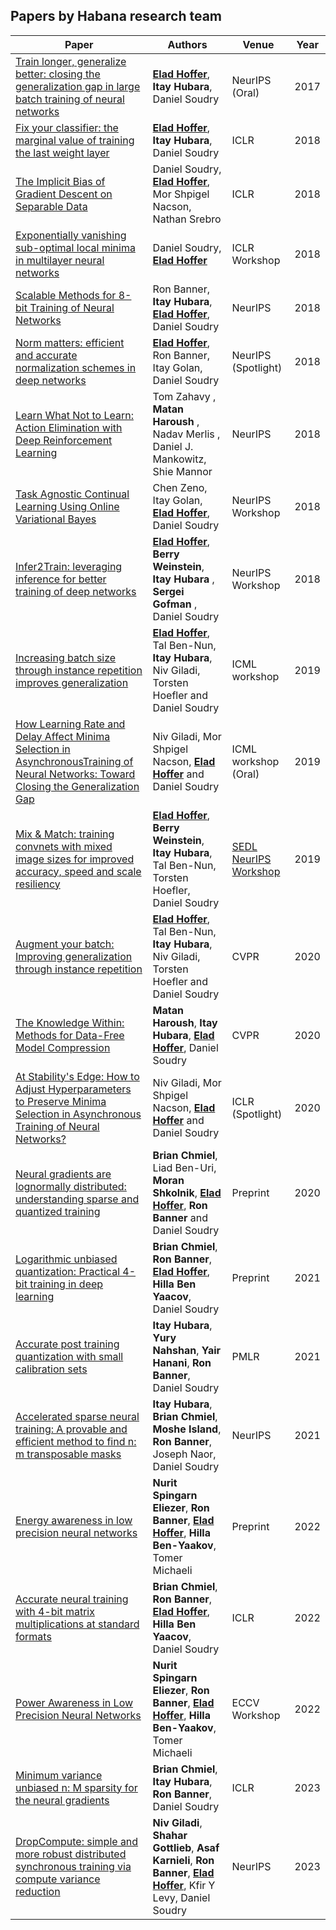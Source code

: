 **Papers by Habana research team**
----------------------------------

| Paper                                                                                                                                                                                                                                                        | Authors                                                                                | Venue                | Year |
|--------------------------------------------------------------------------------------------------------------------------------------------------------------------------------------------------------------------------------------------------------------|----------------------------------------------------------------------------------------|----------------------|------|
| [Train longer, generalize better: closing the generalization gap in large batch training of neural networks](https://papers.nips.cc/paper/6770-train-longer-generalize-better-closing-the-generalization-gap-in-large-batch-training-of-neural-networks.pdf) | [**Elad Hoffer**](http://www.DeepLearning.co.il), **Itay Hubara**, Daniel Soudry                                                | NeurIPS (Oral)       | 2017 |
| [Fix your classifier: the marginal value of training the last weight layer](https://arxiv.org/abs/1801.04540)                                                                                                                                                | [**Elad Hoffer**](http://www.DeepLearning.co.il), **Itay Hubara**, Daniel Soudry                                                | ICLR                 | 2018 |
| [The Implicit Bias of Gradient Descent on Separable Data](https://arxiv.org/abs/1710.10345)                                                                                                                                                                  | Daniel Soudry, [**Elad Hoffer**](http://www.DeepLearning.co.il), Mor Shpigel Nacson, Nathan Srebro                          | ICLR                 | 2018 |
| [Exponentially vanishing sub-optimal local minima in multilayer neural networks](https://arxiv.org/abs/1702.05777)                                                                                                                                           | Daniel Soudry, [**Elad Hoffer**](http://www.DeepLearning.co.il)                                                             | ICLR Workshop        | 2018 |
| [Scalable Methods for 8-bit Training of Neural Networks](https://papers.nips.cc/paper/7761-scalable-methods-for-8-bit-training-of-neural-networks.pdf)                                                                                                       | Ron Banner, **Itay Hubara**, [**Elad Hoffer**](http://www.DeepLearning.co.il), Daniel Soudry                                    | NeurIPS              | 2018 |
| [Norm matters: efficient and accurate normalization schemes in deep networks](https://papers.nips.cc/paper/7485-norm-matters-efficient-and-accurate-normalization-schemes-in-deep-networks.pdf)                                                              | [**Elad Hoffer**](http://www.DeepLearning.co.il), Ron Banner, Itay Golan, Daniel Soudry                                     | NeurIPS (Spotlight)  | 2018 |
| [Learn What Not to Learn: Action Elimination with Deep Reinforcement Learning](https://papers.nips.cc/paper/7615-learn-what-not-to-learn-action-elimination-with-deep-reinforcement-learning.pdf)                                                            | Tom Zahavy , **Matan Haroush** , Nadav Merlis , Daniel J. Mankowitz, Shie Mannor           | NeurIPS              | 2018 |
| [Task Agnostic Continual Learning Using Online Variational Bayes](http://bayesiandeeplearning.org/2018/papers/58.pdf)                                                                                                                                        | Chen Zeno, Itay Golan, [**Elad Hoffer**](http://www.DeepLearning.co.il), Daniel Soudry                                      | NeurIPS Workshop     | 2018 |
| [Infer2Train: leveraging inference for better training of deep networks](http://learningsys.org/nips18/assets/papers/24CameraReadySubmissionInfer2Train.pdf)                                                                                                 | [**Elad Hoffer**](http://www.DeepLearning.co.il), **Berry Weinstein**, **Itay Hubara** , **Sergei Gofman** , Daniel Soudry              | NeurIPS Workshop     | 2018 |
| [Increasing batch size through instance repetition improves generalization](https://drive.google.com/file/d/13I1qhczfUaLYlEZSfJ04nkRXyD1a5I8Q/view?usp=sharing)                                                                                              | [**Elad Hoffer**](http://www.DeepLearning.co.il), Tal Ben-Nun, **Itay Hubara**, Niv Giladi, Torsten Hoefler and Daniel Soudry   | ICML workshop        | 2019 |
| [How Learning Rate and Delay Affect Minima Selection in AsynchronousTraining of Neural Networks: Toward Closing the Generalization Gap](https://drive.google.com/file/d/101yxxakquNQYtr5CD7bdbDgDLVmt1H-J/view)                                              | Niv Giladi, Mor Shpigel Nacson, [**Elad Hoffer**](http://www.DeepLearning.co.il) and Daniel Soudry                          | ICML workshop (Oral) | 2019 |
| [Mix & Match: training convnets with mixed image sizes for improved accuracy, speed and scale resiliency](https://arxiv.org/abs/1908.08986)                                                                                                                                                  | [**Elad Hoffer**](http://www.DeepLearning.co.il), **Berry Weinstein**, **Itay Hubara**, Tal Ben-Nun, Torsten Hoefler, Daniel Soudry | [SEDL NeurIPS Workshop](https://sites.google.com/view/sedl-neurips-2019/)             | 2019 |
[Augment your batch: Improving generalization through instance repetition](https://openaccess.thecvf.com/content_CVPR_2020/papers/Hoffer_Augment_Your_Batch_Improving_Generalization_Through_Instance_Repetition_CVPR_2020_paper.pdf)                                                                                              | [**Elad Hoffer**](http://www.DeepLearning.co.il), Tal Ben-Nun, **Itay Hubara**, Niv Giladi, Torsten Hoefler and Daniel Soudry   | CVPR    | 2020 |
| [The Knowledge Within: Methods for Data-Free Model Compression](https://arxiv.org/abs/1912.01274)                                                                                                                                                  |  **Matan Haroush**, **Itay Hubara**, [**Elad Hoffer**](http://www.DeepLearning.co.il), Daniel Soudry | CVPR             | 2020 |
| [At Stability's Edge: How to Adjust Hyperparameters to Preserve Minima Selection in Asynchronous Training of Neural Networks?](https://openreview.net/forum?id=Bkeb7lHtvH)                                              | Niv Giladi, Mor Shpigel Nacson, [**Elad Hoffer**](http://www.DeepLearning.co.il) and Daniel Soudry                          | ICLR (Spotlight) | 2020 |
| [Neural gradients are lognormally distributed: understanding sparse and quantized training](https://arxiv.org/abs/2006.08173)                                              | **Brian Chmiel**, Liad Ben-Uri, **Moran Shkolnik**, [**Elad Hoffer**](http://www.DeepLearning.co.il), **Ron Banner** and Daniel Soudry                          |Preprint | 2020 |
| [Logarithmic unbiased quantization: Practical 4-bit training in deep learning](https://arxiv.org/abs/2112.10769)                                              | **Brian Chmiel**, **Ron Banner**, [**Elad Hoffer**](http://www.DeepLearning.co.il), **Hilla Ben Yaacov**, Daniel Soudry                         |Preprint | 2021 |
| [Accurate post training quantization with small calibration sets](https://proceedings.mlr.press/v139/hubara21a.html)                                              | **Itay Hubara**, **Yury Nahshan**, **Yair Hanani**, **Ron Banner**, Daniel Soudry                        |PMLR | 2021 |
| [Accelerated sparse neural training: A provable and efficient method to find n: m transposable masks](https://proceedings.neurips.cc/paper_files/paper/2021/hash/b0490b85e92b64dbb5db76bf8fca6a82-Abstract.html)                                              | **Itay Hubara**, **Brian Chmiel**, **Moshe Island**, **Ron Banner**, Joseph Naor, Daniel Soudry                         |NeurIPS | 2021 |
| [Energy awareness in low precision neural networks](https://arxiv.org/abs/2006.08173)                                              | **Nurit Spingarn Eliezer**, **Ron Banner**, [**Elad Hoffer**](http://www.DeepLearning.co.il), **Hilla Ben-Yaakov**, Tomer Michaeli                         |Preprint | 2022 |
| [Accurate neural training with 4-bit matrix multiplications at standard formats](https://openreview.net/pdf?id=yTbNYYcopd)                                              | **Brian Chmiel**, **Ron Banner**, [**Elad Hoffer**](http://www.DeepLearning.co.il), **Hilla Ben Yaacov**, Daniel Soudry                         |ICLR | 2022 |
| [Power Awareness in Low Precision Neural Networks](https://link.springer.com/chapter/10.1007/978-3-031-25082-8_5)                                              | **Nurit Spingarn Eliezer**, **Ron Banner**, [**Elad Hoffer**](http://www.DeepLearning.co.il), **Hilla Ben-Yaakov**, Tomer Michaeli                         |ECCV Workshop | 2022 |
| [Minimum variance unbiased n: M sparsity for the neural gradients](https://openreview.net/pdf?id=vuD2xEtxZcj)                                              | **Brian Chmiel**, **Itay Hubara**, **Ron Banner**, Daniel Soudry                         |ICLR | 2023 |
| [DropCompute: simple and more robust distributed synchronous training via compute variance reduction](https://proceedings.neurips.cc/paper_files/paper/2023/file/972cd27c994a806e187ef1c2f5254059-Paper-Conference.pdf)                                              | **Niv Giladi**, **Shahar Gottlieb**, **Asaf Karnieli**, **Ron Banner**, [**Elad Hoffer**](http://www.DeepLearning.co.il), Kfir Y Levy, Daniel Soudry                         |NeurIPS | 2023 |